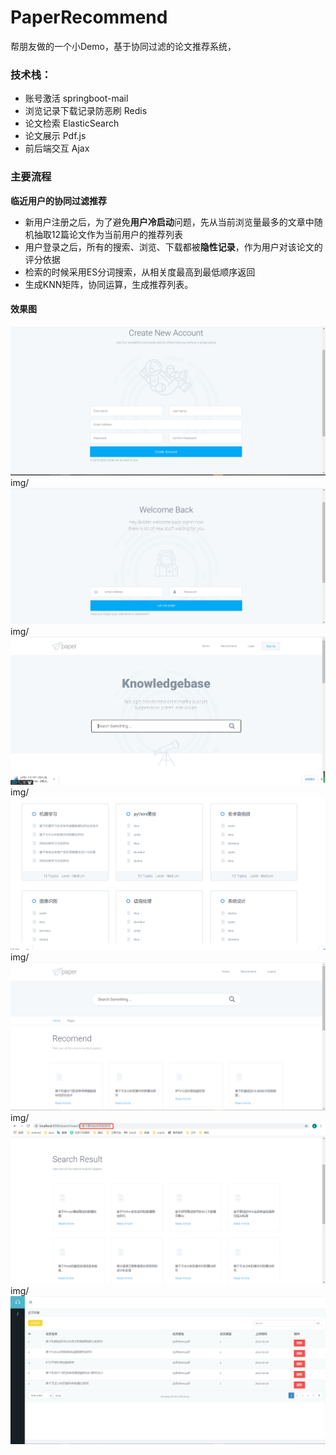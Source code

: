 # PaperRecommend
帮朋友做的一个小Demo，基于协同过滤的论文推荐系统，

### 技术栈：

- 账号激活 springboot-mail
- 浏览记录下载记录防恶刷 Redis
- 论文检索 ElasticSearch
- 论文展示 Pdf.js
- 前后端交互 Ajax

### 主要流程

**临近用户的协同过滤推荐**

- 新用户注册之后，为了避免**用户冷启动**问题，先从当前浏览量最多的文章中随机抽取12篇论文作为当前用户的推荐列表
- 用户登录之后，所有的搜索、浏览、下载都被**隐性记录**，作为用户对该论文的评分依据
- 检索的时候采用ES分词搜索，从相关度最高到最低顺序返回
- 生成KNN矩阵，协同运算，生成推荐列表。

#### 效果图

![](img/sample.png)
	img/
![](img/sample0.png)
	img/
![](img/sample1.png)
	img/
![](img/sample2.png)
	img/
![](img/sample3.png)
	img/
![](img/sample4.png)
	img/
![](img/sample5.png)